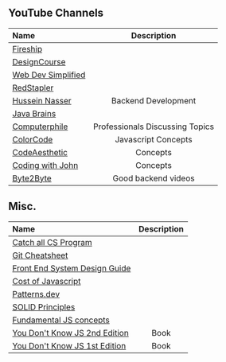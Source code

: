 ## YouTube Channels
| Name                                | Description                                          | 
|:----------------------------------- |:----------------------------------------------------:| 
|[Fireship](https://www.youtube.com/channel/UCsBjURrPoezykLs9EqgamOA)|     |
|[DesignCourse](https://www.youtube.com/c/DesignCourse/videos)|     |
|[Web Dev Simplified](https://www.youtube.com/channel/UCFbNIlppjAuEX4znoulh0Cw)|     |
|[RedStapler](https://www.youtube.com/c/RedStapler_channel/videos)|     |
|[Hussein Nasser](https://www.youtube.com/channel/UC_ML5xP23TOWKUcc-oAE_Eg)| Backend Development  |
|[Java Brains](https://www.youtube.com/watch?v=1vjOv_f9L8I)|     |
|[Computerphile](https://www.youtube.com/channel/UC9-y-6csu5WGm29I7JiwpnA)|  Professionals Discussing Topics   |
|[ColorCode](https://www.youtube.com/@ColorCodeio/videos)|  Javascript Concepts  |
|[CodeAesthetic](https://www.youtube.com/@CodeAesthetic/videos)|Concepts|
|[Coding with John](https://www.youtube.com/@CodingWithJohn/videos)|Concepts|
|[Byte2Byte](https://www.youtube.com/@ByteByteGo)|Good backend videos|

## Misc.
| Name                                | Description                                          | 
|:----------------------------------- |:----------------------------------------------------:| 
|[Catch all CS Program](https://teachyourselfcs.com/)|     |
|[Git Cheatsheet](https://dev.to/star_trooper/git-it-right-git-cheatsheet-4o0h)|     |
|[Front End System Design Guide](https://javascript.plainenglish.io/front-end-system-design-guide-9a11381f5e81)|     |
|[Cost of Javascript](https://www.youtube.com/watch?v=ZKH3DLT4BKw)|     |
|[Patterns.dev](https://www.patterns.dev/resources)|     |
|[SOLID Principles](https://medium.com/backticks-tildes/the-s-o-l-i-d-principles-in-pictures-b34ce2f1e898)|     |
|[Fundamental JS concepts](https://dev.to/lydiahallie/javascript-visualized-generators-and-iterators-e36)|     |
|[You Don't Know JS 2nd Edition](https://github.com/getify/You-Dont-Know-JS)|Book|
|[You Don't Know JS 1st Edition](https://github.com/getify/You-Dont-Know-JS/blob/1st-ed/README.md)|Book|

